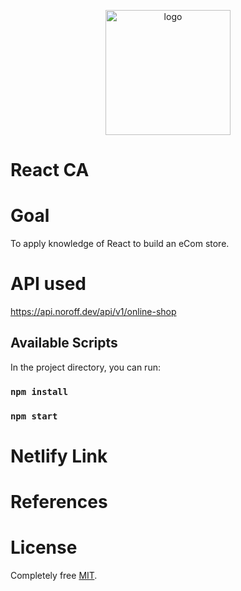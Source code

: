 
<p align="center"><img width="200" alt="logo" src="https://github.com/gitAji/React_CA/assets/89026824/a8e37b2f-e196-4dd5-8585-f1a5545407fb"></p>



# React CA

# Goal
To apply knowledge of React to build an eCom store.

# API used
https://api.noroff.dev/api/v1/online-shop


## Available Scripts

In the project directory, you can run:


### `npm install`

### `npm start`

# Netlify Link


# References

# License 
Completely free [MIT](https://opensource.org/licenses/MIT).
